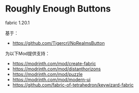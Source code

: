 # Roughly Enough Buttons

fabric 1.20.1

基于：
- https://github.com/Tigercrl/NoRealmsButton

为以下Mod提供支持：
- https://modrinth.com/mod/create-fabric
- https://modrinth.com/mod/distanthorizons
- https://modrinth.com/mod/puzzle
- https://modrinth.com/mod/modern-ui
- https://github.com/fabric-of-tetrahedron/keywizard-fabric